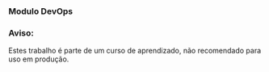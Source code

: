 ### Modulo DevOps

### Aviso:

Estes trabalho é parte de um curso de aprendizado, não recomendado para uso em produção.
